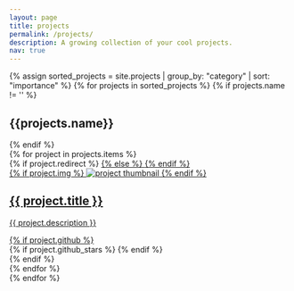```yaml
---
layout: page
title: projects
permalink: /projects/
description: A growing collection of your cool projects.
nav: true
---
```

{% assign sorted_projects = site.projects | group_by: "category" | sort: "importance" %}
{% for projects in sorted_projects %}
{% if projects.name != '' %}
<h2 class='project-category post-title'>{{projects.name}}</h2>
{% endif %}
<div class="projects grid">
  {% for project in projects.items %}
    <div class="grid-item">
      {% if project.redirect %}
      <a href="{{ project.redirect }}" target="_blank">
      {% else %}
      <a href="{{ project.url | relative_url }}">
      {% endif %}
        <div class="card hoverable">
          {% if project.img %}
          <img src="{{ project.img | relative_url }}" alt="project thumbnail">
          {% endif %}
          <div class="card-body">
            <h2 class="card-title text-lowercase">{{ project.title }}</h2>
            <p class="card-text">{{ project.description }}</p>
            <div class="row ml-1 mr-1 p-0">
              {% if project.github %}
              <div class="github-icon">
                <div class="icon" data-toggle="tooltip" title="Code Repository">
                  <a href="{{ project.github }}" target="_blank"><i class="fab fa-github gh-icon"></i></a>
                </div>
                {% if project.github_stars %}
                <span class="stars" data-toggle="tooltip" title="GitHub Stars">
                  <i class="fas fa-star"></i>
                  <span id="{{ project.github_stars }}-stars"></span>
                </span>
                {% endif %}
              </div>
              {% endif %}
            </div>
          </div>
        </div>
      </a>
    </div>
  {% endfor %}
</div>
{% endfor %}
